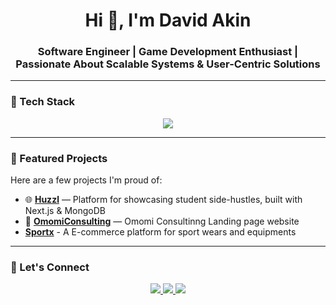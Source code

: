 <h1 align="center">Hi 👋, I'm David Akin</h1>
<h3 align="center">Software Engineer | Game Development Enthusiast | Passionate About Scalable Systems & User-Centric Solutions</h3>

---

### 🧰 Tech Stack

<div align="center">
  <img src="https://skillicons.dev/icons?i=nextjs,react,nodejs,ts,js,express,mongodb,postgresql,git,github,html,css,vscode,godot" />
</div>

---

### 🚀 Featured Projects

Here are a few projects I'm proud of:

- 🌐 [**Huzzl**](https://github.com/Dav16Akin/huzzl) — Platform for showcasing student side-hustles, built with Next.js & MongoDB
- 🧾 [**OmomiConsulting**](https://github.com/Dav16Akin/omomiconsulting) — Omomi Consultinng Landing page website
- [**Sportx**](https://github.com/Dav16Akin/sportx) - A E-commerce platform for sport wears and equipments

---

### 🤝 Let's Connect

<p align="center">
  <a href="https://www.linkedin.com/in/david-akin-40393123b/">
    <img src="https://img.shields.io/badge/-David_Akin-blue?style=for-the-badge&logo=Linkedin&logoColor=white" />
  </a>
  <a href="mailto:akindav16@gmail.com">
    <img src="https://img.shields.io/badge/-Email_me-red?style=for-the-badge&logo=gmail&logoColor=white" />
  </a>
  <a href="https://twitter.com/loludavid1">
    <img src="https://img.shields.io/badge/-@loludavid1-1DA1F2?style=for-the-badge&logo=twitter&logoColor=white" />
  </a>
</p>

